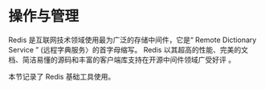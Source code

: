 # 操作与管理

Redis 是互联网技术领域使用最为广泛的存储中间件，它是“ Remote Dictionary Service ” (远程字典服务〉的首字母缩写。 Redis 以其超高的性能、完美的文档、简洁易懂的源码和丰富的客户端库支持在开源中间件领域广受好评 。

本节记录了 Redis 基础工具使用。